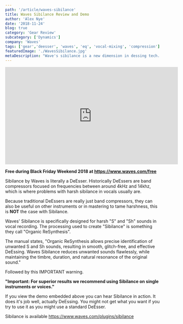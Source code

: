 ```yaml
---
path: '/article/waves-sibilance'
title: Waves Sibilance Review and Demo
author: 'Alex Nye'
date: '2018-11-24'
blog: true
category: 'Gear Review'
subcategory: ['Dynamics']
company: 'Waves'
tags: ['gear','deesser', 'waves', 'eq', 'vocal-mixing', 'compression']
featuredImage: './WavesSibilance.jpg'
metaDescription: "Wave's sibilance is a new dimension in dessing tech. Not just a band compressor: Sibilance is a plugin specifically crafted to control bad ess sounds in the human voice."
---
```


<iframe width="560" height="315" src="https://www.youtube-nocookie.com/embed/4QmnBAmRTBc" frameborder="0" allow="accelerometer; autoplay; encrypted-media; gyroscope; picture-in-picture" allowfullscreen></iframe>

**Free during Black Friday Weekend 2018 at https://www.waves.com/free**

Sibilance by Waves is literally a DeEsser. Historically DeEssers are band compressors focused on frequencies between around 4kHz and 14khz, which is where problems with harsh sibilance in vocals usually are. 

Because traditional DeEssers are really just band compressors, they can also be useful on other instruments or in mastering to tame harshness, this is **NOT** the case with Sibilance. 

Waves' Sibilance is specifically designed for harsh "S" and "Sh" sounds in vocal recording. The processing used to create "Sibilance" is something they call "Organic ReSynthesis". 

The manual states, "Organic ReSynthesis allows precise identification of unwanted S and Sh sounds, resulting in smooth, glitch-free, and effective DeEssing. Waves Sibilance reduces unwanted sounds flawlessly, while maintaining the timbre, duration, and natural resonance of the original sound."

Followed by this IMPORTANT warning. 

**"Important: For superior results we recommend using Sibilance on single instruments or voices."**

If you view the demo embedded above you can hear Sibilance in action. It does it's job well, actually DeEssing. You might not get what you want if you try to use it as you might use a standard DeEsser. 

Sibilance is available https://www.waves.com/plugins/sibilance

